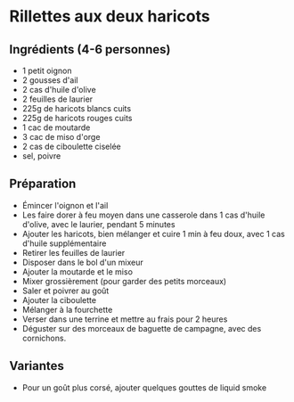 # Rillettes aux deux haricots

## Ingrédients (4-6 personnes)

- 1 petit oignon
- 2 gousses d'ail
- 2 cas d'huile d'olive
- 2 feuilles de laurier
- 225g de haricots blancs cuits
- 225g de haricots rouges cuits
- 1 cac de moutarde
- 3 cac de miso d'orge
- 2 cas de ciboulette ciselée
- sel, poivre

## Préparation

- Émincer l'oignon et l'ail
- Les faire dorer à feu moyen dans une casserole dans 1 cas d'huile d'olive, avec le laurier, pendant 5 minutes
- Ajouter les haricots, bien mélanger et cuire 1 min à feu doux, avec 1 cas d'huile supplémentaire
- Retirer les feuilles de laurier
- Disposer dans le bol d'un mixeur
- Ajouter la moutarde et le miso
- Mixer grossièrement (pour garder des petits morceaux)
- Saler et poivrer au goût
- Ajouter la ciboulette
- Mélanger à la fourchette
- Verser dans une terrine et mettre au frais pour 2 heures
- Déguster sur des morceaux de baguette de campagne, avec des cornichons.

## Variantes
- Pour un goût plus corsé, ajouter quelques gouttes de liquid smoke
